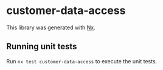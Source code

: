 # customer-data-access

This library was generated with [Nx](https://nx.dev).

## Running unit tests

Run `nx test customer-data-access` to execute the unit tests.
